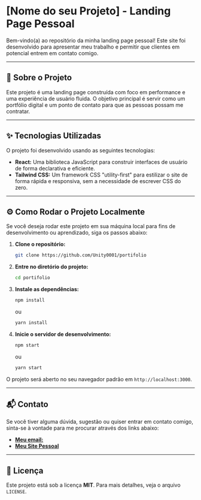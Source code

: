 # [Nome do seu Projeto] - Landing Page Pessoal

Bem-vindo(a) ao repositório da minha landing page pessoal! Este site foi desenvolvido para apresentar meu trabalho e permitir que clientes em potencial entrem em contato comigo.

---

## 🚀 Sobre o Projeto

Este projeto é uma landing page construída com foco em performance e uma experiência de usuário fluida. O objetivo principal é servir como um portfólio digital e um ponto de contato para que as pessoas possam me contratar.

---

## ✨ Tecnologias Utilizadas

O projeto foi desenvolvido usando as seguintes tecnologias:

* **React:** Uma biblioteca JavaScript para construir interfaces de usuário de forma declarativa e eficiente.
* **Tailwind CSS:** Um framework CSS "utility-first" para estilizar o site de forma rápida e responsiva, sem a necessidade de escrever CSS do zero.

---

## ⚙️ Como Rodar o Projeto Localmente

Se você deseja rodar este projeto em sua máquina local para fins de desenvolvimento ou aprendizado, siga os passos abaixo:

1.  **Clone o repositório:**
    ```bash
    git clone https://github.com/Unity0001/portifolio
    ```

2.  **Entre no diretório do projeto:**
    ```bash
    cd portifolio
    ```

3.  **Instale as dependências:**
    ```bash
    npm install
    ```
    ou
    ```bash
    yarn install
    ```

4.  **Inicie o servidor de desenvolvimento:**
    ```bash
    npm start
    ```
    ou
    ```bash
    yarn start
    ```

O projeto será aberto no seu navegador padrão em `http://localhost:3000`.

---

## 📬 Contato

Se você tiver alguma dúvida, sugestão ou quiser entrar em contato comigo, sinta-se à vontade para me procurar através dos links abaixo:

* **[Meu email:](guilhermtrout@gmail.com)**
* **[Meu Site Pessoal](https://dev-everton.vercel.app/)**

---

## 📝 Licença

Este projeto está sob a licença **MIT**. Para mais detalhes, veja o arquivo `LICENSE`.